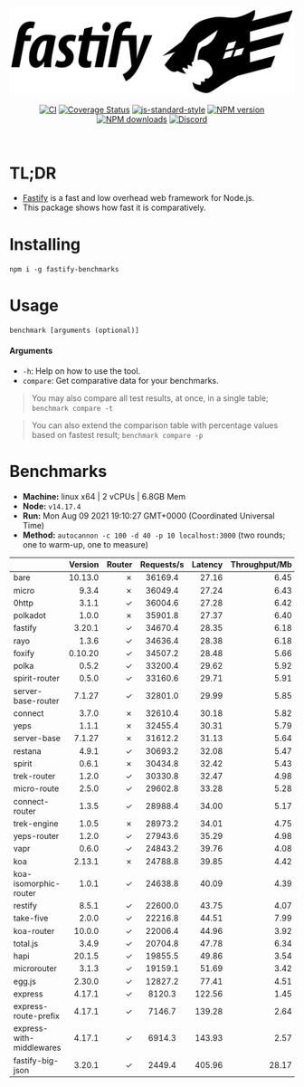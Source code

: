 <div align="center">
  <img src="https://github.com/fastify/graphics/raw/HEAD/fastify-landscape-outlined.svg" width="650" height="auto"/>
</div>

<div align="center">

[![CI](https://github.com/fastify/fastify/workflows/ci/badge.svg)](https://github.com/fastify/fastify/actions/workflows/ci.yml)
[![Coverage Status](https://coveralls.io/repos/github/fastify/fastify/badge.svg?branch=master)](https://coveralls.io/github/fastify/fastify?branch=master)
[![js-standard-style](https://img.shields.io/badge/code%20style-standard-brightgreen.svg?style=flat)](http://standardjs.com/)
[![NPM version](https://img.shields.io/npm/v/fastify.svg?style=flat)](https://www.npmjs.com/package/fastify)
[![NPM downloads](https://img.shields.io/npm/dm/fastify.svg?style=flat)](https://www.npmjs.com/package/fastify) [![Discord](https://img.shields.io/discord/725613461949906985)](https://discord.gg/fastify)

</div>
<br />

# TL;DR

* [Fastify](https://github.com/fastify/fastify) is a fast and low overhead web framework for Node.js.
* This package shows how fast it is comparatively.

# Installing

```
npm i -g fastify-benchmarks
```

# Usage

```
benchmark [arguments (optional)]
```

#### Arguments

* `-h`: Help on how to use the tool.
* `compare`: Get comparative data for your benchmarks.

> You may also compare all test results, at once, in a single table; `benchmark compare -t`

> You can also extend the comparison table with percentage values based on fastest result; `benchmark compare -p`
# Benchmarks

* __Machine:__ linux x64 | 2 vCPUs | 6.8GB Mem
* __Node:__ `v14.17.4`
* __Run:__ Mon Aug 09 2021 19:10:27 GMT+0000 (Coordinated Universal Time)
* __Method:__ `autocannon -c 100 -d 40 -p 10 localhost:3000` (two rounds; one to warm-up, one to measure)

|                          | Version | Router | Requests/s | Latency | Throughput/Mb |
| :--                      | --:     | --:    | :-:        | --:     | --:           |
| bare                     | 10.13.0 | ✗      | 36169.4    | 27.16   | 6.45          |
| micro                    | 9.3.4   | ✗      | 36049.4    | 27.24   | 6.43          |
| 0http                    | 3.1.1   | ✓      | 36004.6    | 27.28   | 6.42          |
| polkadot                 | 1.0.0   | ✗      | 35901.8    | 27.37   | 6.40          |
| fastify                  | 3.20.1  | ✓      | 34670.4    | 28.35   | 6.18          |
| rayo                     | 1.3.6   | ✓      | 34636.4    | 28.38   | 6.18          |
| foxify                   | 0.10.20 | ✓      | 34507.2    | 28.48   | 5.66          |
| polka                    | 0.5.2   | ✓      | 33200.4    | 29.62   | 5.92          |
| spirit-router            | 0.5.0   | ✓      | 33160.6    | 29.71   | 5.91          |
| server-base-router       | 7.1.27  | ✓      | 32801.0    | 29.99   | 5.85          |
| connect                  | 3.7.0   | ✗      | 32610.4    | 30.18   | 5.82          |
| yeps                     | 1.1.1   | ✗      | 32455.4    | 30.31   | 5.79          |
| server-base              | 7.1.27  | ✗      | 31612.2    | 31.13   | 5.64          |
| restana                  | 4.9.1   | ✓      | 30693.2    | 32.08   | 5.47          |
| spirit                   | 0.6.1   | ✗      | 30434.8    | 32.42   | 5.43          |
| trek-router              | 1.2.0   | ✓      | 30330.8    | 32.47   | 4.98          |
| micro-route              | 2.5.0   | ✓      | 29602.8    | 33.28   | 5.28          |
| connect-router           | 1.3.5   | ✓      | 28988.4    | 34.00   | 5.17          |
| trek-engine              | 1.0.5   | ✗      | 28973.2    | 34.01   | 4.75          |
| yeps-router              | 1.2.0   | ✓      | 27943.6    | 35.29   | 4.98          |
| vapr                     | 0.6.0   | ✓      | 24843.2    | 39.76   | 4.08          |
| koa                      | 2.13.1  | ✗      | 24788.8    | 39.85   | 4.42          |
| koa-isomorphic-router    | 1.0.1   | ✓      | 24638.8    | 40.09   | 4.39          |
| restify                  | 8.5.1   | ✓      | 22600.0    | 43.75   | 4.07          |
| take-five                | 2.0.0   | ✓      | 22216.8    | 44.51   | 7.99          |
| koa-router               | 10.0.0  | ✓      | 22006.4    | 44.96   | 3.92          |
| total.js                 | 3.4.9   | ✓      | 20704.8    | 47.78   | 6.34          |
| hapi                     | 20.1.5  | ✓      | 19855.5    | 49.86   | 3.54          |
| microrouter              | 3.1.3   | ✓      | 19159.1    | 51.69   | 3.42          |
| egg.js                   | 2.30.0  | ✓      | 12827.2    | 77.41   | 4.51          |
| express                  | 4.17.1  | ✓      | 8120.3     | 122.56  | 1.45          |
| express-route-prefix     | 4.17.1  | ✓      | 7146.7     | 139.28  | 2.64          |
| express-with-middlewares | 4.17.1  | ✓      | 6914.3     | 143.93  | 2.57          |
| fastify-big-json         | 3.20.1  | ✓      | 2449.4     | 405.96  | 28.17         |
